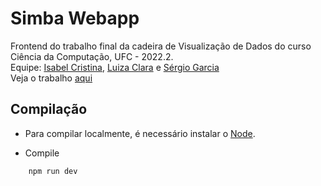 # Simba Webapp 
Frontend do trabalho final da cadeira de Visualização de Dados do curso Ciência da Computação, UFC - 2022.2.
</br>
Equipe: <a href="https://github.com/preciousakura">Isabel Cristina</a>, <a href="https://github.com/luizaclara">Luiza Clara</a> e <a href="https://github.com/SergioGarciaBF">Sérgio Garcia</a>
</br>
Veja o trabalho <a href="https://preciousakura.github.io/visualizacao-simba-webapp/">aqui</a>


## Compilação

* Para compilar localmente, é necessário instalar o <a href="https://nodejs.org/en/">Node</a>.

* Compile
```bash
    npm run dev
```
